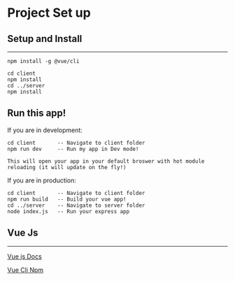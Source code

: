 # Project Set up

## Setup and Install

---

    npm install -g @vue/cli

    cd client
    npm install
    cd ../server
    npm install

## Run this app!

If you are in development:

    cd client       -- Navigate to client folder
    npm run dev     -- Run my app in Dev mode!

    This will open your app in your default broswer with hot module reloading (it will update on the fly!)

If you are in production:

    cd client       -- Navigate to client folder
    npm run build   -- Build your vue app!
    cd ../server    -- Navigate to server folder
    node index.js   -- Run your express app

## Vue Js

---

[Vue js Docs](https://vuejs.org/)

[Vue Cli Npm](https://www.npmjs.com/package/vue-cli)

